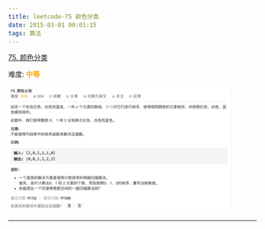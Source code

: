 ```yaml
---
title: leetcode-75 颜色分类
date: 2015-03-01 00:01:15
tags: 算法
---
```



[75. 颜色分类](https://leetcode-cn.com/problems/sort-colors/)

难度:  <font color="orange">**中等**</font>


<img src="leetcode-75-颜色分类/0.png" width = 90% height = 50% />


<br>


---